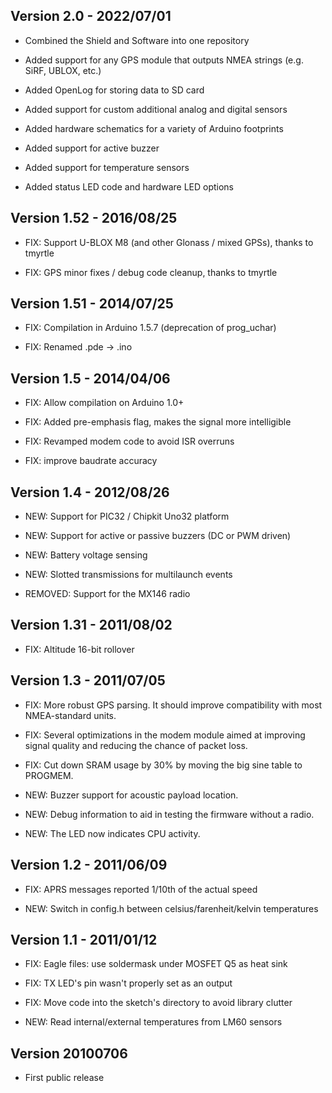 ## Version 2.0 - 2022/07/01

-   Combined the Shield and Software into one repository

-   Added support for any GPS module that outputs NMEA strings (e.g. SiRF, UBLOX, etc.)

-   Added OpenLog for storing data to SD card

-   Added support for custom additional analog and digital sensors

-   Added hardware schematics for a variety of Arduino footprints

-   Added support for active buzzer

-   Added support for temperature sensors

-   Added status LED code and hardware LED options

## Version 1.52 - 2016/08/25

-   FIX: Support U-BLOX M8 (and other Glonass / mixed GPSs), thanks to tmyrtle

-   FIX: GPS minor fixes / debug code cleanup, thanks to tmyrtle

## Version 1.51 - 2014/07/25

-   FIX: Compilation in Arduino 1.5.7 (deprecation of prog_uchar)

-   FIX: Renamed .pde -> .ino

## Version 1.5 - 2014/04/06

-   FIX: Allow compilation on Arduino 1.0+

-   FIX: Added pre-emphasis flag, makes the signal more intelligible

-   FIX: Revamped modem code to avoid ISR overruns

-   FIX: improve baudrate accuracy

## Version 1.4 - 2012/08/26

-   NEW: Support for PIC32 / Chipkit Uno32 platform

-   NEW: Support for active or passive buzzers (DC or PWM driven)

-   NEW: Battery voltage sensing

-   NEW: Slotted transmissions for multilaunch events

-   REMOVED: Support for the MX146 radio

## Version 1.31 - 2011/08/02

-   FIX: Altitude 16-bit rollover

## Version 1.3 - 2011/07/05

-   FIX: More robust GPS parsing. It should improve compatibility with most
    NMEA-standard units.

-   FIX: Several optimizations in the modem module aimed at improving signal
    quality and reducing the chance of packet loss.

-   FIX: Cut down SRAM usage by 30% by moving the big sine table to PROGMEM.

-   NEW: Buzzer support for acoustic payload location.

-   NEW: Debug information to aid in testing the firmware without a radio.

-   NEW: The LED now indicates CPU activity.

## Version 1.2 - 2011/06/09

-   FIX: APRS messages reported 1/10th of the actual speed

-   NEW: Switch in config.h between celsius/farenheit/kelvin temperatures

## Version 1.1 - 2011/01/12

-   FIX: Eagle files: use soldermask under MOSFET Q5 as heat sink

-   FIX: TX LED's pin wasn't properly set as an output

-   FIX: Move code into the sketch's directory to avoid library clutter

-   NEW: Read internal/external temperatures from LM60 sensors

## Version 20100706

-   First public release
